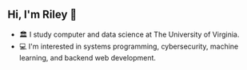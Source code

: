 ## Hi, I'm Riley 👋
* 🏛️ I study computer and data science at The University of Virginia.
* 💻 I'm interested in systems programming, cybersecurity, machine learning, and backend web development.



<!---
nfletcher27/nfletcher27 is a ✨ special ✨ repository because its `README.md` (this file) appears on your GitHub profile.
You can click the Preview link to take a look at your changes.
--->
